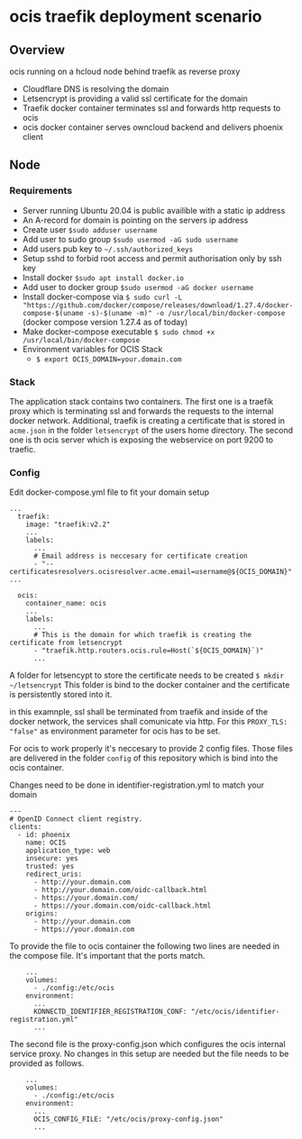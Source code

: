# ocis traefik deployment scenario

## Overview
ocis running on a hcloud node behind traefik as reverse proxy
* Cloudflare DNS is resolving the domain
* Letsencrypt is providing a valid ssl certificate for the domain
* Traefik docker container terminates ssl and forwards http requests to ocis
* ocis docker container serves owncloud backend and delivers phoenix client

## Node

### Requirements
* Server running Ubuntu 20.04 is public availible with a static ip address
* An A-record for domain is pointing on the servers ip address
* Create user `$sudo adduser username`
* Add user to sudo group `$sudo usermod -aG sudo username`
* Add users pub key to `~/.ssh/authorized_keys`
* Setup sshd to forbid root access and permit authorisation only by ssh key
* Install docker `$sudo apt install docker.io`
* Add user to docker group `$sudo usermod -aG docker username`
* Install docker-compose via `$ sudo curl -L "https://github.com/docker/compose/releases/download/1.27.4/docker-compose-$(uname -s)-$(uname -m)" -o /usr/local/bin/docker-compose` (docker compose version 1.27.4 as of today)
* Make docker-compose executable `$ sudo chmod +x /usr/local/bin/docker-compose`
* Environment variables for OCIS Stack
  * `$ export OCIS_DOMAIN=your.domain.com`

### Stack
The application stack contains two containers. The first one is a traefik proxy which is terminating ssl and forwards the requests to the internal docker network. Additional, traefik is creating a certificate that is stored in `acme.json` in the folder `letsencrypt` of the users home directory.
The second one is th ocis server which is exposing the webservice on port 9200 to traefic.

### Config
Edit docker-compose.yml file to fit your domain setup
```
...
  traefik:
    image: "traefik:v2.2"
    ...
    labels:
      ...
      # Email address is neccesary for certificate creation
      - "--certificatesresolvers.ocisresolver.acme.email=username@${OCIS_DOMAIN}"
...
```

```
  ocis:
    container_name: ocis
    ...
    labels:
      ...
      # This is the domain for which traefik is creating the certificate from letsencrypt
      - "traefik.http.routers.ocis.rule=Host(`${OCIS_DOMAIN}`)"
      ...
```

A folder for letsencypt to store the certificate needs to be created
`$ mkdir ~/letsencrypt`
This folder is bind to the docker container and the certificate is persistently stored into it.

in this examnple, ssl shall be terminated from traefik and inside of the docker network, the services shall comunicate via http. For this `PROXY_TLS: "false"` as environment parameter for ocis has to be set.

For ocis to work properly it's neccesary to provide 2 config files.
Those files are delivered in the folder `config` of this repository which is bind into the ocis container.

Changes need to be done in identifier-registration.yml to match your domain

```
---
# OpenID Connect client registry.
clients:
  - id: phoenix
    name: OCIS
    application_type: web
    insecure: yes
    trusted: yes
    redirect_uris:
      - http://your.domain.com
      - http://your.domain.com/oidc-callback.html
      - https://your.domain.com/
      - https://your.domain.com/oidc-callback.html
    origins:
      - http://your.domain.com
      - https://your.domain.com
```
To provide the file to ocis container the following two lines are needed in the compose file. It's important that the ports match.
```
    ...
    volumes:
      - ./config:/etc/ocis
    environment:
      ...
      KONNECTD_IDENTIFIER_REGISTRATION_CONF: "/etc/ocis/identifier-registration.yml"
      ...
```
The second file is the proxy-config.json which configures the ocis internal service proxy. No changes in this setup are needed but the file needs to be provided as follows.
```
    ...
    volumes:
      - ./config:/etc/ocis
    environment:
      ...
      OCIS_CONFIG_FILE: "/etc/ocis/proxy-config.json"
      ...
```
